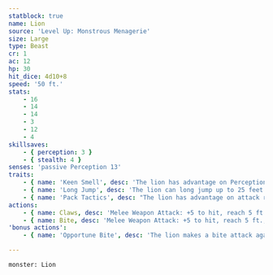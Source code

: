 ```yaml
---
statblock: true
name: Lion
source: 'Level Up: Monstrous Menagerie'
size: Large
type: Beast
cr: 1
ac: 12
hp: 30
hit_dice: 4d10+8
speed: '50 ft.'
stats:
    - 16
    - 14
    - 14
    - 3
    - 12
    - 4
skillsaves:
    - { perception: 3 }
    - { stealth: 4 }
senses: 'passive Perception 13'
traits:
    - { name: 'Keen Smell', desc: 'The lion has advantage on Perception checks that rely on smell.' }
    - { name: 'Long Jump', desc: 'The lion can long jump up to 25 feet.' }
    - { name: 'Pack Tactics', desc: "The lion has advantage on attack rolls against a creature if at least one of the lion's allies is within 5 feet of the creature and not incapacitated." }
actions:
    - { name: Claws, desc: 'Melee Weapon Attack: +5 to hit, reach 5 ft., one target. Hit: 7 (1d8+3) slashing damage. If the lion moves at least 20 feet straight towards the target before the attack, the target makes a DC 13 Strength saving throw, falling prone on a failure.' }
    - { name: Bite, desc: 'Melee Weapon Attack: +5 to hit, reach 5 ft., one target. Hit: 8 (1d10+3) piercing damage.' }
'bonus actions':
    - { name: 'Opportune Bite', desc: 'The lion makes a bite attack against a prone creature.' }

---
```

```statblock
monster: Lion
```

